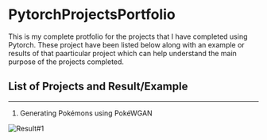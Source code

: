 # PytorchProjectsPortfolio

This is my complete protfolio for the projects that I have completed using Pytorch. These project have been listed below along with an example or results of that paarticular project which can help understand the main purpose of the projects completed.

## List of Projects and Result/Example
-----
1. Generating Pokémons using PokéWGAN

![Result#1](https://github.com/AnshMittal1811/PytorchProjectsPortfolio/blob/master/Pok%C3%A9WGAN%20using%20Pytorch/Source/fake_images-2620.png "64 Image 2621 epochs")
